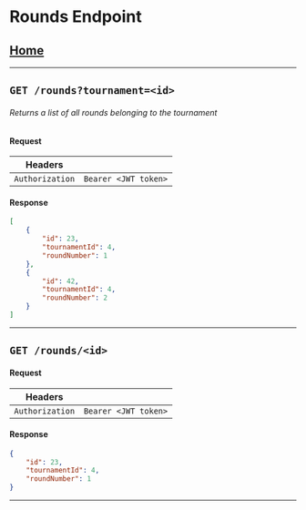# Rounds Endpoint

## [Home](./Home.md)

---

## `GET /rounds?tournament=<id>`

###### Returns a list of all rounds belonging to the tournament

#### Request

|Headers||
|-|-|
|`Authorization`|`Bearer <JWT token>`|

#### Response

``` json
[
    {
        "id": 23,
        "tournamentId": 4,
        "roundNumber": 1
    },
    {
        "id": 42,
        "tournamentId": 4,
        "roundNumber": 2
    }
]
```

---

## `GET /rounds/<id>`

#### Request

|Headers||
|-|-|
|`Authorization`|`Bearer <JWT token>`|

#### Response

``` json
{
    "id": 23,
    "tournamentId": 4,
    "roundNumber": 1
}
```
---